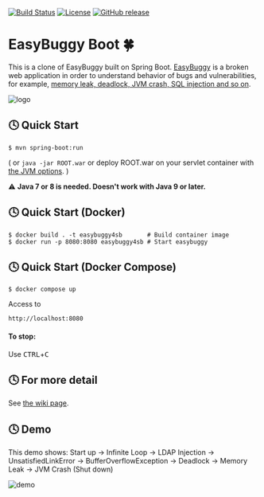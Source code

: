 [![Build Status](https://travis-ci.org/k-tamura/easybuggy4sb.svg?branch=master)](https://travis-ci.org/k-tamura/easybuggy4sb)
[![License](https://img.shields.io/badge/License-Apache%202.0-blue.svg)](https://opensource.org/licenses/Apache-2.0)
[![GitHub release](https://img.shields.io/github/release/k-tamura/easybuggy4sb.svg)](https://github.com/k-tamura/easybuggy4sb/releases/latest)

# EasyBuggy Boot :four_leaf_clover:

This is a clone of EasyBuggy built on Spring Boot. [EasyBuggy](https://github.com/k-tamura/easybuggy) is a broken web application in order to understand behavior of bugs and vulnerabilities, for example, [memory leak, deadlock, JVM crash, SQL injection and so on](https://github.com/k-tamura/easybuggy4sb/wiki).

![logo](https://raw.githubusercontent.com/wiki/k-tamura/easybuggy/images/mov_ebsb.gif)

:clock4: Quick Start
-

    $ mvn spring-boot:run

( or ``` java -jar ROOT.war ``` or deploy ROOT.war on your servlet container with [the JVM options](https://github.com/k-tamura/easybuggy4sb/blob/master/pom.xml#L148). )

:warning: **Java 7 or 8 is needed. Doesn't work with Java 9 or later.**

:clock4: Quick Start (Docker)
-

    $ docker build . -t easybuggy4sb       # Build container image
    $ docker run -p 8080:8080 easybuggy4sb # Start easybuggy

:clock4: Quick Start (Docker Compose)
-

    $ docker compose up

Access to

    http://localhost:8080

#### To stop:

  Use <kbd>CTRL</kbd>+<kbd>C</kbd>

    
:clock4: For more detail
-
   
See [the wiki page](https://github.com/k-tamura/easybuggy4sb/wiki).

:clock4: Demo
-

This demo shows: Start up -> Infinite Loop -> LDAP Injection -> UnsatisfiedLinkError -> BufferOverflowException -> Deadlock -> Memory Leak -> JVM Crash (Shut down)

![demo](https://github.com/k-tamura/test/blob/master/demo_ebsb.gif)
